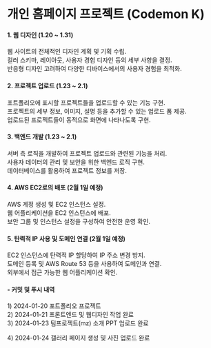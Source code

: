 <h1>개인 홈페이지 프로젝트 (Codemon K)</h1>

<h4>1. 웹 디자인 (1.20 ~ 1.31)</h4>
<p>웹 사이트의 전체적인 디자인 계획 및 기획 수립.<br>
컬러 스키마, 레이아웃, 사용자 경험 디자인 등의 세부 사항을 결정.<br>
반응형 디자인 고려하여 다양한 디바이스에서의 사용자 경험을 최적화.</p>

<h4>2. 프로젝트 업로드 (1.23 ~ 2.1)</h4>
<p>포트폴리오에 표시할 프로젝트들을 업로드할 수 있는 기능 구현.<br>
프로젝트의 세부 정보, 이미지, 설명 등을 추가할 수 있는 업로드 폼 제공.<br>
업로드된 프로젝트들이 동적으로 화면에 나타나도록 구현.</p>

<h4>3. 백엔드 개발 (1.23 ~ 2.1)</h4>
<p>서버 측 로직을 개발하여 프로젝트 업로드와 관련된 기능을 처리.<br>
사용자 데이터의 관리 및 보안을 위한 백엔드 로직 구현.<br>
데이터베이스를 활용하여 프로젝트 정보를 저장.</p>

<h4>4. AWS EC2로의 배포 (2월 1일 예정)</h4>
<p>AWS 계정 생성 및 EC2 인스턴스 설정.<br>
웹 어플리케이션을 EC2 인스턴스에 배포.<br>
보안 그룹 및 인스턴스 설정을 구성하여 안전한 운영 확인.</p>

<h4>5. 탄력적 IP 사용 및 도메인 연결 (2월 1일 예정)</h4>
<p>EC2 인스턴스에 탄력적 IP 할당하여 IP 주소 변경 방지.<br>
도메인 등록 및 AWS Route 53 등을 사용하여 도메인과 연결.<br>
외부에서 접근 가능한 웹 어플리케이션 확인.</p>

<h4>- 커밋 및 푸시 내역</h4>
<p>1) 2024-01-20 포트폴리오 프로젝트 <br>
2) 2024-01-21 프론트엔드 및 웹디자인 작업 완료  <br>
3) 2024-01-23 팀프로젝트(mz) 소개 PPT 업로드 완료</p>
4) 2024-01-24 갤러리 페이지 생성 및 사진 업로드 완료<br>
